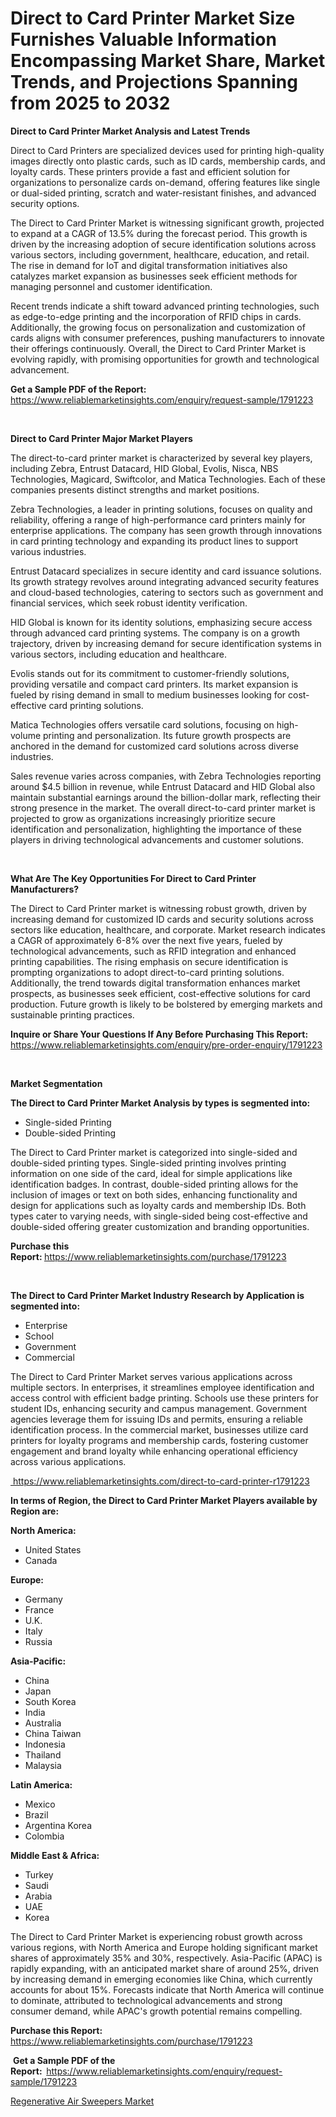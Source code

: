 <p><h1>Direct to Card Printer Market Size Furnishes Valuable Information Encompassing Market Share, Market Trends, and Projections Spanning from 2025 to 2032</h1></p><p><strong>Direct to Card Printer Market Analysis and Latest Trends</strong></p>
<p><p>Direct to Card Printers are specialized devices used for printing high-quality images directly onto plastic cards, such as ID cards, membership cards, and loyalty cards. These printers provide a fast and efficient solution for organizations to personalize cards on-demand, offering features like single or dual-sided printing, scratch and water-resistant finishes, and advanced security options.</p><p>The Direct to Card Printer Market is witnessing significant growth, projected to expand at a CAGR of 13.5% during the forecast period. This growth is driven by the increasing adoption of secure identification solutions across various sectors, including government, healthcare, education, and retail. The rise in demand for IoT and digital transformation initiatives also catalyzes market expansion as businesses seek efficient methods for managing personnel and customer identification.</p><p>Recent trends indicate a shift toward advanced printing technologies, such as edge-to-edge printing and the incorporation of RFID chips in cards. Additionally, the growing focus on personalization and customization of cards aligns with consumer preferences, pushing manufacturers to innovate their offerings continuously. Overall, the Direct to Card Printer Market is evolving rapidly, with promising opportunities for growth and technological advancement.</p></p>
<p><strong>Get a Sample PDF of the Report:&nbsp;</strong> <a href="https://www.reliablemarketinsights.com/enquiry/request-sample/1791223?utm_campaign=3085&utm_medium=2&utm_source=Github&utm_content=ia&utm_term=09042025&utm_id=direct-to-card-printer">https://www.reliablemarketinsights.com/enquiry/request-sample/1791223</a></p>
<p>&nbsp;</p>
<p><strong>Direct to Card Printer Major Market Players</strong></p>
<p><p>The direct-to-card printer market is characterized by several key players, including Zebra, Entrust Datacard, HID Global, Evolis, Nisca, NBS Technologies, Magicard, Swiftcolor, and Matica Technologies. Each of these companies presents distinct strengths and market positions.</p><p>Zebra Technologies, a leader in printing solutions, focuses on quality and reliability, offering a range of high-performance card printers mainly for enterprise applications. The company has seen growth through innovations in card printing technology and expanding its product lines to support various industries.</p><p>Entrust Datacard specializes in secure identity and card issuance solutions. Its growth strategy revolves around integrating advanced security features and cloud-based technologies, catering to sectors such as government and financial services, which seek robust identity verification.</p><p>HID Global is known for its identity solutions, emphasizing secure access through advanced card printing systems. The company is on a growth trajectory, driven by increasing demand for secure identification systems in various sectors, including education and healthcare.</p><p>Evolis stands out for its commitment to customer-friendly solutions, providing versatile and compact card printers. Its market expansion is fueled by rising demand in small to medium businesses looking for cost-effective card printing solutions.</p><p>Matica Technologies offers versatile card solutions, focusing on high-volume printing and personalization. Its future growth prospects are anchored in the demand for customized card solutions across diverse industries.</p><p>Sales revenue varies across companies, with Zebra Technologies reporting around $4.5 billion in revenue, while Entrust Datacard and HID Global also maintain substantial earnings around the billion-dollar mark, reflecting their strong presence in the market. The overall direct-to-card printer market is projected to grow as organizations increasingly prioritize secure identification and personalization, highlighting the importance of these players in driving technological advancements and customer solutions.</p></p>
<p>&nbsp;</p>
<p><strong>What Are The Key Opportunities For Direct to Card Printer Manufacturers?</strong></p>
<p><p>The Direct to Card Printer market is witnessing robust growth, driven by increasing demand for customized ID cards and security solutions across sectors like education, healthcare, and corporate. Market research indicates a CAGR of approximately 6-8% over the next five years, fueled by technological advancements, such as RFID integration and enhanced printing capabilities. The rising emphasis on secure identification is prompting organizations to adopt direct-to-card printing solutions. Additionally, the trend towards digital transformation enhances market prospects, as businesses seek efficient, cost-effective solutions for card production. Future growth is likely to be bolstered by emerging markets and sustainable printing practices.</p></p>
<p><strong>Inquire or Share Your Questions If Any Before Purchasing This Report:</strong> <a href="https://www.reliablemarketinsights.com/enquiry/pre-order-enquiry/1791223?utm_campaign=3085&utm_medium=2&utm_source=Github&utm_content=ia&utm_term=09042025&utm_id=direct-to-card-printer">https://www.reliablemarketinsights.com/enquiry/pre-order-enquiry/1791223</a></p>
<p>&nbsp;</p>
<p><strong>Market Segmentation</strong></p>
<p><strong>The Direct to Card Printer Market Analysis by types is segmented into:</strong></p>
<p><ul><li>Single-sided Printing</li><li>Double-sided Printing</li></ul></p>
<p><p>The Direct to Card Printer market is categorized into single-sided and double-sided printing types. Single-sided printing involves printing information on one side of the card, ideal for simple applications like identification badges. In contrast, double-sided printing allows for the inclusion of images or text on both sides, enhancing functionality and design for applications such as loyalty cards and membership IDs. Both types cater to varying needs, with single-sided being cost-effective and double-sided offering greater customization and branding opportunities.</p></p>
<p><strong>Purchase this Report:&nbsp;</strong><a href="https://www.reliablemarketinsights.com/purchase/1791223?utm_campaign=3085&utm_medium=2&utm_source=Github&utm_content=ia&utm_term=09042025&utm_id=direct-to-card-printer">https://www.reliablemarketinsights.com/purchase/1791223</a></p>
<p>&nbsp;</p>
<p><strong>The Direct to Card Printer Market Industry Research by Application is segmented into:</strong></p>
<p><ul><li>Enterprise</li><li>School</li><li>Government</li><li>Commercial</li></ul></p>
<p><p>The Direct to Card Printer Market serves various applications across multiple sectors. In enterprises, it streamlines employee identification and access control with efficient badge printing. Schools use these printers for student IDs, enhancing security and campus management. Government agencies leverage them for issuing IDs and permits, ensuring a reliable identification process. In the commercial market, businesses utilize card printers for loyalty programs and membership cards, fostering customer engagement and brand loyalty while enhancing operational efficiency across various applications.</p></p>
<p><a href="https://www.reliablemarketinsights.com/direct-to-card-printer-r1791223?utm_campaign=3085&utm_medium=2&utm_source=Github&utm_content=ia&utm_term=09042025&utm_id=direct-to-card-printer">&nbsp;https://www.reliablemarketinsights.com/direct-to-card-printer-r1791223</a></p>
<p><strong>In terms of Region, the Direct to Card Printer Market Players available by Region are:</strong></p>
<p>
    <p> <strong> North America: </strong>
        <ul>
            <li>United States</li>
            <li>Canada</li>
        </ul>
        </p> 
    <p> <strong> Europe: </strong>
        <ul>
            <li>Germany</li>
            <li>France</li>
            <li>U.K.</li>
            <li>Italy</li>
            <li>Russia</li>
        </ul>
        </p> 
    <p> <strong> Asia-Pacific: </strong>
        <ul>
            <li>China</li>
            <li>Japan</li>
            <li>South Korea</li>
            <li>India</li>
            <li>Australia</li>
            <li>China Taiwan</li>
            <li>Indonesia</li>
            <li>Thailand</li>
            <li>Malaysia</li>
        </ul>
        </p> 
    <p> <strong> Latin America: </strong>
        <ul>
            <li>Mexico</li>
            <li>Brazil</li>
            <li>Argentina Korea</li>
            <li>Colombia</li>
        </ul>
        </p> 
    <p> <strong> Middle East & Africa: </strong>
        <ul>
            <li>Turkey</li>
            <li>Saudi</li>
            <li>Arabia</li>
            <li>UAE</li>
            <li>Korea</li>
        </ul>
    </p>
    </p>
<p><p>The Direct to Card Printer Market is experiencing robust growth across various regions, with North America and Europe holding significant market shares of approximately 35% and 30%, respectively. Asia-Pacific (APAC) is rapidly expanding, with an anticipated market share of around 25%, driven by increasing demand in emerging economies like China, which currently accounts for about 15%. Forecasts indicate that North America will continue to dominate, attributed to technological advancements and strong consumer demand, while APAC's growth potential remains compelling.</p></p>
<p><strong>Purchase this Report: </strong><a href="https://www.reliablemarketinsights.com/purchase/1791223?utm_campaign=3085&utm_medium=2&utm_source=Github&utm_content=ia&utm_term=09042025&utm_id=direct-to-card-printer">https://www.reliablemarketinsights.com/purchase/1791223</a></p>
<p>&nbsp;<strong>Get a Sample PDF of the Report:&nbsp;&nbsp;</strong><a href="https://www.reliablemarketinsights.com/enquiry/request-sample/1791223?utm_campaign=3085&utm_medium=2&utm_source=Github&utm_content=ia&utm_term=09042025&utm_id=direct-to-card-printer">https://www.reliablemarketinsights.com/enquiry/request-sample/1791223</a></p>
<p><strong></strong></p>
<p><p><a href="https://github.com/xtysizov/Market-Research-Report-List-1/blob/main/regenerative-air-sweepers-market.md?utm_campaign=3085&utm_medium=2&utm_source=Github&utm_content=ia&utm_term=09042025&utm_id=direct-to-card-printer">Regenerative Air Sweepers Market</a></p></p>